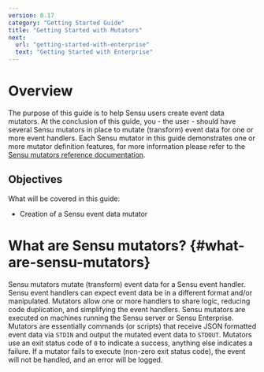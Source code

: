 ```yaml
---
version: 0.17
category: "Getting Started Guide"
title: "Getting Started with Mutators"
next:
  url: "getting-started-with-enterprise"
  text: "Getting Started with Enterprise"
---
```


# Overview

The purpose of this guide is to help Sensu users create event data mutators. At the conclusion of this guide, you - the user - should have several Sensu mutators in place to mutate (transform) event data for one or more event handlers. Each Sensu mutator in this guide demonstrates one or more mutator definition features, for more information please refer to the [Sensu mutators reference documentation](mutators).

## Objectives

What will be covered in this guide:

- Creation of a Sensu event data mutator

# What are Sensu mutators? {#what-are-sensu-mutators}

Sensu mutators mutate (transform) event data for a Sensu event handler. Sensu event handlers can expect event data be in a different format and/or manipulated. Mutators allow one or more handlers to share logic, reducing code duplication, and simplifying the event handlers. Sensu mutators are executed on machines running the Sensu server or Sensu Enterprise. Mutators are essentially commands (or scripts) that receive JSON formatted event data via `STDIN` and output the mutated event data to `STDOUT`. Mutators use an exit status code of `0` to indicate a success, anything else indicates a failure. If a mutator fails to execute (non-zero exit status code), the event will not be handled, and an error will be logged.
